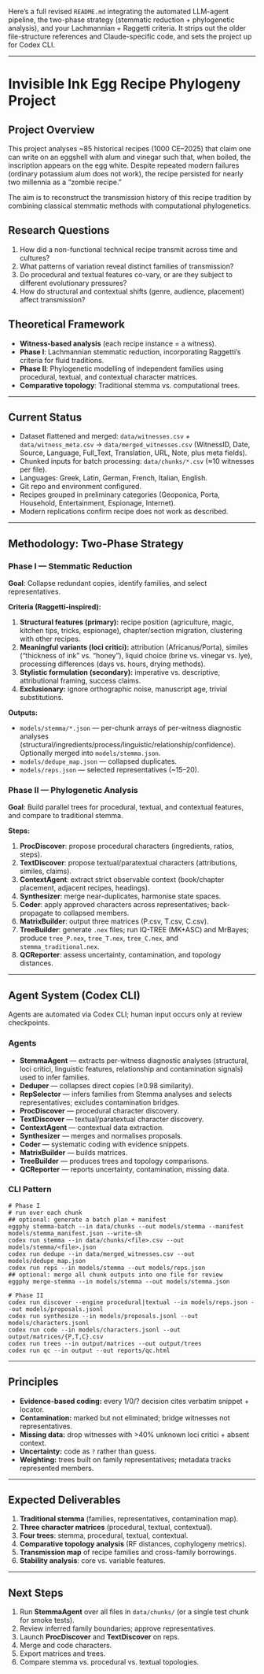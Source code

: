 Here’s a full revised `README.md` integrating the automated LLM-agent pipeline, the two-phase strategy (stemmatic reduction + phylogenetic analysis), and your Lachmannian + Raggetti criteria. It strips out the older file-structure references and Claude-specific code, and sets the project up for Codex CLI.

---

# Invisible Ink Egg Recipe Phylogeny Project

## Project Overview

This project analyses \~85 historical recipes (1000 CE–2025) that claim one can write on an eggshell with alum and vinegar such that, when boiled, the inscription appears on the egg white. Despite repeated modern failures (ordinary potassium alum does not work), the recipe persisted for nearly two millennia as a “zombie recipe.”

The aim is to reconstruct the transmission history of this recipe tradition by combining classical stemmatic methods with computational phylogenetics.

## Research Questions

1. How did a non-functional technical recipe transmit across time and cultures?
2. What patterns of variation reveal distinct families of transmission?
3. Do procedural and textual features co-vary, or are they subject to different evolutionary pressures?
4. How do structural and contextual shifts (genre, audience, placement) affect transmission?

## Theoretical Framework

* **Witness-based analysis** (each recipe instance = a witness).
* **Phase I**: Lachmannian stemmatic reduction, incorporating Raggetti’s criteria for fluid traditions.
* **Phase II**: Phylogenetic modelling of independent families using procedural, textual, and contextual character matrices.
* **Comparative topology**: Traditional stemma vs. computational trees.

---

## Current Status

* Dataset flattened and merged: `data/witnesses.csv` + `data/witness_meta.csv` → `data/merged_witnesses.csv` (WitnessID, Date, Source, Language, Full_Text, Translation, URL, Note, plus meta fields).
* Chunked inputs for batch processing: `data/chunks/*.csv` (≈10 witnesses per file).
* Languages: Greek, Latin, German, French, Italian, English.
* Git repo and environment configured.
* Recipes grouped in preliminary categories (Geoponica, Porta, Household, Entertainment, Espionage, Internet).
* Modern replications confirm recipe does not work as described.

---

## Methodology: Two-Phase Strategy

### Phase I — Stemmatic Reduction

**Goal**: Collapse redundant copies, identify families, and select representatives.

**Criteria (Raggetti-inspired):**

1. **Structural features (primary):** recipe position (agriculture, magic, kitchen tips, tricks, espionage), chapter/section migration, clustering with other recipes.
2. **Meaningful variants (loci critici):** attribution (Africanus/Porta), similes (“thickness of ink” vs. “honey”), liquid choice (brine vs. vinegar vs. lye), processing differences (days vs. hours, drying methods).
3. **Stylistic formulation (secondary):** imperative vs. descriptive, attributional framing, success claims.
4. **Exclusionary:** ignore orthographic noise, manuscript age, trivial substitutions.

**Outputs:**

* `models/stemma/*.json` — per-chunk arrays of per-witness diagnostic analyses (structural/ingredients/process/linguistic/relationship/confidence). Optionally merged into `models/stemma.json`.
* `models/dedupe_map.json` — collapsed duplicates.
* `models/reps.json` — selected representatives (\~15–20).

### Phase II — Phylogenetic Analysis

**Goal**: Build parallel trees for procedural, textual, and contextual features, and compare to traditional stemma.

**Steps:**

1. **ProcDiscover**: propose procedural characters (ingredients, ratios, steps).
2. **TextDiscover**: propose textual/paratextual characters (attributions, similes, claims).
3. **ContextAgent**: extract strict observable context (book/chapter placement, adjacent recipes, headings).
4. **Synthesizer**: merge near-duplicates, harmonise state spaces.
5. **Coder**: apply approved characters across representatives; back-propagate to collapsed members.
6. **MatrixBuilder**: output three matrices (P.csv, T.csv, C.csv).
7. **TreeBuilder**: generate `.nex` files; run IQ-TREE (MK+ASC) and MrBayes; produce `tree_P.nex`, `tree_T.nex`, `tree_C.nex`, and `stemma_traditional.nex`.
8. **QCReporter**: assess uncertainty, contamination, and topology distances.

---

## Agent System (Codex CLI)

Agents are automated via Codex CLI; human input occurs only at review checkpoints.

### Agents

* **StemmaAgent** — extracts per-witness diagnostic analyses (structural, loci critici, linguistic features, relationship and contamination signals) used to infer families.
* **Deduper** — collapses direct copies (≥0.98 similarity).
* **RepSelector** — infers families from Stemma analyses and selects representatives; excludes contamination bridges.
* **ProcDiscover** — procedural character discovery.
* **TextDiscover** — textual/paratextual character discovery.
* **ContextAgent** — contextual data extraction.
* **Synthesizer** — merges and normalises proposals.
* **Coder** — systematic coding with evidence snippets.
* **MatrixBuilder** — builds matrices.
* **TreeBuilder** — produces trees and topology comparisons.
* **QCReporter** — reports uncertainty, contamination, missing data.

### CLI Pattern

```
# Phase I
# run over each chunk
## optional: generate a batch plan + manifest
eggphy stemma-batch --in data/chunks --out models/stemma --manifest models/stemma_manifest.json --write-sh
codex run stemma --in data/chunks/<file>.csv --out models/stemma/<file>.json
codex run dedupe --in data/merged_witnesses.csv --out models/dedupe_map.json
codex run reps --in models/stemma --out models/reps.json
## optional: merge all chunk outputs into one file for review
eggphy merge-stemma --in models/stemma --out models/stemma.json

# Phase II
codex run discover --engine procedural|textual --in models/reps.json --out models/proposals.jsonl
codex run synthesize --in models/proposals.jsonl --out models/characters.jsonl
codex run code --in models/characters.jsonl --out output/matrices/{P,T,C}.csv
codex run trees --in output/matrices --out output/trees
codex run qc --in output --out reports/qc.html
```

---

## Principles

* **Evidence-based coding:** every 1/0/? decision cites verbatim snippet + locator.
* **Contamination:** marked but not eliminated; bridge witnesses not representatives.
* **Missing data:** drop witnesses with >40% unknown loci critici + absent context.
* **Uncertainty:** code as `?` rather than guess.
* **Weighting:** trees built on family representatives; metadata tracks represented members.

---

## Expected Deliverables

1. **Traditional stemma** (families, representatives, contamination map).
2. **Three character matrices** (procedural, textual, contextual).
3. **Four trees**: stemma, procedural, textual, contextual.
4. **Comparative topology analysis** (RF distances, cophylogeny metrics).
5. **Transmission map** of recipe families and cross-family borrowings.
6. **Stability analysis**: core vs. variable features.

---

## Next Steps

1. Run **StemmaAgent** over all files in `data/chunks/` (or a single test chunk for smoke tests).
2. Review inferred family boundaries; approve representatives.
3. Launch **ProcDiscover** and **TextDiscover** on reps.
4. Merge and code characters.
5. Export matrices and trees.
6. Compare stemma vs. procedural vs. textual topologies.
